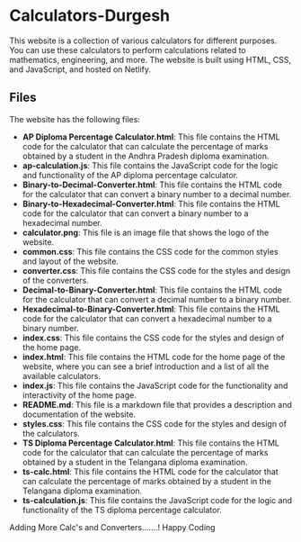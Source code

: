 Calculators-Durgesh
===================

This website is a collection of various calculators for different purposes. You can use these calculators to perform calculations related to mathematics, engineering, and more. The website is built using HTML, CSS, and JavaScript, and hosted on Netlify.

Files
-----

The website has the following files:

-   **AP Diploma Percentage Calculator.html**: This file contains the HTML code for the calculator that can calculate the percentage of marks obtained by a student in the Andhra Pradesh diploma examination.
-   **ap-calculation.js**: This file contains the JavaScript code for the logic and functionality of the AP diploma percentage calculator.
-   **Binary-to-Decimal-Converter.html**: This file contains the HTML code for the calculator that can convert a binary number to a decimal number.
-   **Binary-to-Hexadecimal-Converter.html**: This file contains the HTML code for the calculator that can convert a binary number to a hexadecimal number.
-   **calculator.png**: This file is an image file that shows the logo of the website.
-   **common.css**: This file contains the CSS code for the common styles and layout of the website.
-   **converter.css**: This file contains the CSS code for the styles and design of the converters.
-   **Decimal-to-Binary-Converter.html**: This file contains the HTML code for the calculator that can convert a decimal number to a binary number.
-   **Hexadecimal-to-Binary-Converter.html**: This file contains the HTML code for the calculator that can convert a hexadecimal number to a binary number.
-   **index.css**: This file contains the CSS code for the styles and design of the home page.
-   **index.html**: This file contains the HTML code for the home page of the website, where you can see a brief introduction and a list of all the available calculators.
-   **index.js**: This file contains the JavaScript code for the functionality and interactivity of the home page.
-   **README.md**: This file is a markdown file that provides a description and documentation of the website.
-   **styles.css**: This file contains the CSS code for the styles and design of the calculators.
-   **TS Diploma Percentage Calculator.html**: This file contains the HTML code for the calculator that can calculate the percentage of marks obtained by a student in the Telangana diploma examination.
-   **ts-calc.html**: This file contains the HTML code for the calculator that can calculate the percentage of marks obtained by a student in the Telangana diploma examination.
-   **ts-calculation.js**: This file contains the JavaScript code for the logic and functionality of the TS diploma percentage calculator.

Adding More Calc's and Converters.......!
Happy Coding